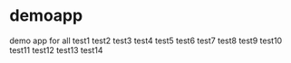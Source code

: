 # demoapp
demo app for all
test1
test2
test3
test4
test5
test6
test7
test8
test9
test10
test11
test12
test13
test14

